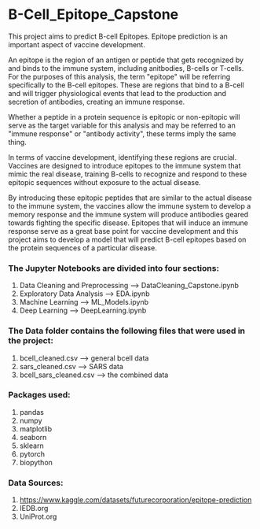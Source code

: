 # B-Cell_Epitope_Capstone

This project aims to predict B-cell Epitopes. Epitope prediction is an important aspect of vaccine development. 

An epitope is the region of an antigen or peptide that gets recognized by and binds to the immune system, including anitbodies, B-cells or T-cells. For the purposes of this analysis, the term "epitope" will be referring specifically to the B-cell epitopes. These are regions that bind to a B-cell and will trigger physiological events that lead to the production and secretion of antibodies, creating an immune response.

Whether a peptide in a protein sequence is epitopic or non-epitopic will serve as the target variable for this analysis and may be referred to an "immune response" or "antibody activity", these terms imply the same thing. 

In terms of vaccine development, identifying these regions are crucial. Vaccines are designed to introduce epitopes to the immune system that mimic the real disease, training B-cells to recognize and respond to these epitopic sequences without exposure to the actual disease.

By introducing these epitopic peptides that are similar to the actual disease to the immune system, the vaccines allow the immune system to develop a memory response and the immune system will produce antibodies geared towards fighting the specific disease. Epitopes that will induce an immune response serve as a great base point for vaccine development and this project aims to develop a model that will predict B-cell epitopes based on the protein sequences of a particular disease.

### The Jupyter Notebooks are divided into four sections:

1. Data Cleaning and Preprocessing --> DataCleaning_Capstone.ipynb
2. Exploratory Data Analysis       --> EDA.ipynb
3. Machine Learning                --> ML_Models.ipynb
4. Deep Learning                   --> DeepLearning.ipynb

### The Data folder contains the following files that were used in the project:
1. bcell_cleaned.csv --> general bcell data
2. sars_cleaned.csv --> SARS data
3. bcell_sars_cleaned.csv --> the combined data

### Packages used:
1. pandas
2. numpy
3. matplotlib
4. seaborn
5. sklearn
6. pytorch
7. biopython

### Data Sources:
1. https://www.kaggle.com/datasets/futurecorporation/epitope-prediction
2. IEDB.org
3. UniProt.org



